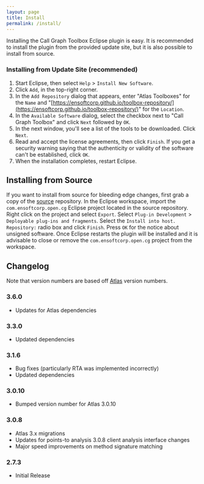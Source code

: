 ```yaml
---
layout: page
title: Install
permalink: /install/
---
```


Installing the Call Graph Toolbox Eclipse plugin is easy.  It is recommended to install the plugin from the provided update site, but it is also possible to install from source.
        
### Installing from Update Site (recommended)
1. Start Eclipse, then select `Help` &gt; `Install New Software`.
2. Click `Add`, in the top-right corner.
3. In the `Add Repository` dialog that appears, enter &quot;Atlas Toolboxes&quot; for the `Name` and &quot;[https://ensoftcorp.github.io/toolbox-repository/](https://ensoftcorp.github.io/toolbox-repository/)&quot; for the `Location`.
4. In the `Available Software` dialog, select the checkbox next to "Call Graph Toolbox" and click `Next` followed by `OK`.
5. In the next window, you'll see a list of the tools to be downloaded. Click `Next`.
6. Read and accept the license agreements, then click `Finish`. If you get a security warning saying that the authenticity or validity of the software can't be established, click `OK`.
7. When the installation completes, restart Eclipse.

## Installing from Source
If you want to install from source for bleeding edge changes, first grab a copy of the [source](https://github.com/EnSoftCorp/call-graph-toolbox) repository. In the Eclipse workspace, import the `com.ensoftcorp.open.cg` Eclipse project located in the source repository.  Right click on the project and select `Export`.  Select `Plug-in Development` &gt; `Deployable plug-ins and fragments`.  Select the `Install into host. Repository:` radio box and click `Finish`.  Press `OK` for the notice about unsigned software.  Once Eclipse restarts the plugin will be installed and it is advisable to close or remove the `com.ensoftcorp.open.cg` project from the workspace.

## Changelog
Note that version numbers are based off [Atlas](http://www.ensoftcorp.com/atlas/download/) version numbers.

### 3.6.0
- Updates for Atlas dependencies

### 3.3.0
- Updated dependencies

### 3.1.6
- Bug fixes (particularly RTA was implemented incorrectly)
- Updated dependencies

### 3.0.10
- Bumped version number for Atlas 3.0.10

### 3.0.8
- Atlas 3.x migrations
- Updates for points-to analysis 3.0.8 client analysis interface changes
- Major speed improvements on method signature matching

### 2.7.3
- Initial Release
